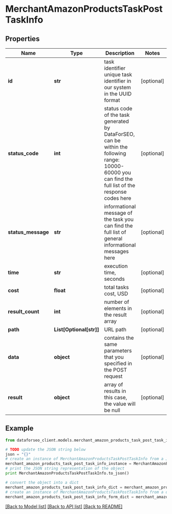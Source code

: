 # MerchantAmazonProductsTaskPostTaskInfo


## Properties

Name | Type | Description | Notes
------------ | ------------- | ------------- | -------------
**id** | **str** | task identifier unique task identifier in our system in the UUID format | [optional] 
**status_code** | **int** | status code of the task generated by DataForSEO, can be within the following range: 10000-60000 you can find the full list of the response codes here | [optional] 
**status_message** | **str** | informational message of the task you can find the full list of general informational messages here | [optional] 
**time** | **str** | execution time, seconds | [optional] 
**cost** | **float** | total tasks cost, USD | [optional] 
**result_count** | **int** | number of elements in the result array | [optional] 
**path** | **List[Optional[str]]** | URL path | [optional] 
**data** | **object** | contains the same parameters that you specified in the POST request | [optional] 
**result** | **object** | array of results in this case, the value will be null | [optional] 

## Example

```python
from dataforseo_client.models.merchant_amazon_products_task_post_task_info import MerchantAmazonProductsTaskPostTaskInfo

# TODO update the JSON string below
json = "{}"
# create an instance of MerchantAmazonProductsTaskPostTaskInfo from a JSON string
merchant_amazon_products_task_post_task_info_instance = MerchantAmazonProductsTaskPostTaskInfo.from_json(json)
# print the JSON string representation of the object
print MerchantAmazonProductsTaskPostTaskInfo.to_json()

# convert the object into a dict
merchant_amazon_products_task_post_task_info_dict = merchant_amazon_products_task_post_task_info_instance.to_dict()
# create an instance of MerchantAmazonProductsTaskPostTaskInfo from a dict
merchant_amazon_products_task_post_task_info_form_dict = merchant_amazon_products_task_post_task_info.from_dict(merchant_amazon_products_task_post_task_info_dict)
```
[[Back to Model list]](../README.md#documentation-for-models) [[Back to API list]](../README.md#documentation-for-api-endpoints) [[Back to README]](../README.md)



